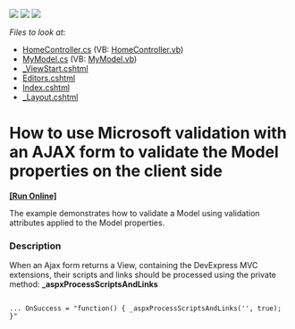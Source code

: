 <!-- default badges list -->
![](https://img.shields.io/endpoint?url=https://codecentral.devexpress.com/api/v1/VersionRange/128567060/14.1.3%2B)
[![](https://img.shields.io/badge/Open_in_DevExpress_Support_Center-FF7200?style=flat-square&logo=DevExpress&logoColor=white)](https://supportcenter.devexpress.com/ticket/details/E2923)
[![](https://img.shields.io/badge/📖_How_to_use_DevExpress_Examples-e9f6fc?style=flat-square)](https://docs.devexpress.com/GeneralInformation/403183)
<!-- default badges end -->
<!-- default file list -->
*Files to look at*:

* [HomeController.cs](./CS/Controllers/HomeController.cs) (VB: [HomeController.vb](./VB/Controllers/HomeController.vb))
* [MyModel.cs](./CS/Models/MyModel.cs) (VB: [MyModel.vb](./VB/Models/MyModel.vb))
* [_ViewStart.cshtml](./CS/Views/_ViewStart.cshtml)
* [Editors.cshtml](./CS/Views/Home/Editors.cshtml)
* [Index.cshtml](./CS/Views/Home/Index.cshtml)
* [_Layout.cshtml](./CS/Views/Shared/_Layout.cshtml)
<!-- default file list end -->
# How to use Microsoft validation with an AJAX form to validate the Model properties on the client side
<!-- run online -->
**[[Run Online]](https://codecentral.devexpress.com/e2923/)**
<!-- run online end -->


<p>The example demonstrates how to validate a Model using validation attributes applied to the Model properties.</p>


<h3>Description</h3>

<p>When an Ajax form returns a View, containing the DevExpress MVC extensions, their scripts and links should be processed using the private method: <strong>_aspxProcessScriptsAndLinks</strong></p><code lang='txt'>
... OnSuccess = "function() { _aspxProcessScriptsAndLinks('', true); }"
</code>

<br/>


